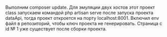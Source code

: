 Выполним composer update.
Для эмуляции двух хостов этот проект class запускаем командой php artisan serve после запуска проекта dataApi, тогда проект откроется на порту localhost:8001. Включил env файл в репозиторий, чтобы ключ  проекта не генерировать. Страница с id № 1 уже существует после сборки проекта.